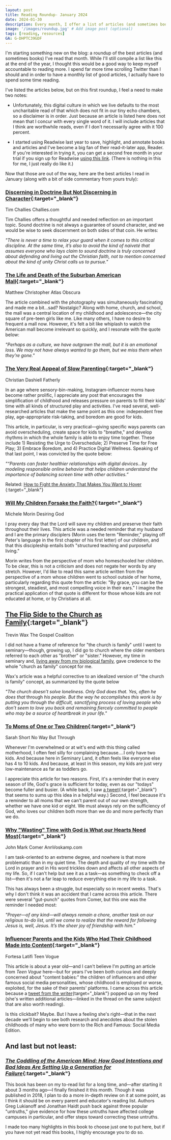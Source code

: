 ```yaml
---
layout: post
title: Reading Roundup- January 2024
date: 2024-01-30
description: Every month, I offer a list of articles (and sometimes books) that I believe are worthwhile reads.
image: '/images/roundup.jpg' # Add image post (optional)
tags: [reading, resources]
GA: G-DHPTC39GDF
---
```


I'm starting something new on the blog: a roundup of the best articles (and sometimes books) I've read that month. While I'll still compile a list like this at the end of the year, I thought this would be a good way to keep myself accountable to reading more. I spend far more time scrolling Twitter than I should and in order to have a monthly list of good articles, I actually have to spend some time reading. 

I've listed the articles below, but on this first roundup, I feel a need to make two notes:

* Unfortunately, this digital culture in which we live defaults to the most uncharitable read of that which does not fit in our tiny echo chambers, so a disclaimer is in order. Just because an article is listed here does not mean that I concur with every single word of it. I will include articles that I think are worthwhile reads, even if I don't necessarily agree with it 100 percent. 

* I started using Readwise last year to save, highlight, and annotate books and articles and I've become a big fan of their read-it-later app, Reader. If you're interested in trying it, you can get a second free month in your trial if you sign up for Readwise [using this link](https://readwise.io/i/meredith89). (There is nothing in this for me, I just really do like it.)

Now that those are out of the way, here are the best articles I read in January (along with a bit of side commentary from yours truly):

### [Discerning in Doctrine But Not Discerning in Character](https://www.challies.com/articles/when-the-discerning-are-the-credulous/){:target="_blank"}
Tim Challies
Challies.com

Tim Challies offers a thoughtful and needed reflection on an important topic. Sound doctrine is not always a guarantee of sound character, and we would be wise to seek discernment on both sides of that coin. He writes:

*"There is never a time to relax your guard when it comes to this critical discipline. At the same time, it’s also to avoid the kind of naiveté that assumes everyone who lays claim to sound doctrine is truly concerned about defending and living out the Christian faith, not to mention concerned about the kind of unity Christ calls us to pursue."*

### [The Life and Death of the Suburban American Mall](https://www.atlasobscura.com/articles/the-life-and-death-of-the-suburban-american-mall?utm_source=pocket-newtab-en-us){:target="_blank"}
Matthew Christopher
Atlas Obscura

The article combined with the photography was simultaneously fascinating and made me a bit...sad? Nostalgic? Along with home, church, and school, the mall was a central location of my childhood and adolescence—the city square of pre-teen girls like me. Like many others, I have no desire to frequent a mall now. However, it's felt a bit like whiplash to watch the American mall become irrelevant so quickly, and I resonate with the quote below:

*"Perhaps as a culture, we have outgrown the mall, but it is an emotional loss. We may not have always wanted to go them, but we miss them when they’re gone."*

### [The Very Real Appeal of Slow Parenting](https://www.fatherly.com/parenting/slow-parenting?utm_source=pocket-newtab-en-us){:target="_blank"}
Christian Dashiell
Fatherly

In an age where sensory-bin-making, Instagram-influencer moms have become rather prolific, I appreciate any post that encourages the simplification of childhood and releases pressure on parents to fill their kids' time with all kinds of structured play and activities. I've read several, well-researched articles that make the same point as this one: independent free play, age-appropriate risk-taking, and boredom are good for kids. 

This article, in particular, is very practical—giving specific ways parents can avoid overscheduling, create space for kids to "breathe," and develop rhythms in which the whole family is able to enjoy time together. These include 1) Resisting the Urge to Overschedule; 2) Preserve Time for Free Play; 3) Embrace Boredom, and 4) Practice Digital Wellness. Speaking of that last point, I was convicted by the quote below:

*"“Parents can foster healthier relationships with digital devices...by modeling responsible online behavior that helps children understand the importance of balancing screen time with other activities.”*

Related: [How to Fight the Anxiety That Makes You Want to Hover](https://letgrow.org/fight-anxiety/) {:target="_blank"}

### [Will My Children Forsake the Faith?](https://www.desiringgod.org/articles/will-my-children-forsake-the-faith?utm_source=twitter&utm_medium=b244718a-6e52-4755-9c82-0ed0b22e5831&utm_content=article&utm_campaign=new+teaching){:target="_blank"}
Michele Morin
Desiring God

I pray every day that the Lord will save my children and preserve their faith throughout their lives. This article was a needed reminder that my husband and I are the primary disciplers (Morin uses the term "Reminder," playing off Peter's language in the first chapter of his first letter) of our children, and that this discipleship entails both "structured teaching and purposeful living." 

Morin writes from the perspective of mom who homeschooled her children. To be clear, this is not a criticism and does not negate her words by any stretch. However, I'd like to read this same article written from the perspective of a mom whose children went to school outside of her home, particularly regarding this quote from the article: "By grace, you can be the strongest, steadiest, and most compelling voice in their ears." I imagine the practical application of that quote is different for those whose kids are not educated at home, or by Christians at all.

## [The Flip Side to the Church as Family](https://www.desiringgod.org/articles/will-my-children-forsake-the-faith?utm_source=twitter&utm_medium=b244718a-6e52-4755-9c82-0ed0b22e5831&utm_content=article&utm_campaign=new+teaching){:target="_blank"}
Trevin Wax
The Gospel Coalition

I did not have a frame of reference for "the church is family" until I went to seminary—though, growing up, I did go to church where the older members referred to each other as "brother" or "sister." However, my time in seminary and, [living away from my biological family](https://www.meredithcook.net/when-the-church-is-family), gave credence to the whole "church as family" concept for me. 

Wax's article was a helpful corrective to an idealized version of "the church is family" concept, as summarized by the quote below

*"The church doesn’t solve loneliness. Only God does that. Yes, often he does that* through *his people. But the way he accomplishes this work is by putting you through the difficult, sanctifying process of loving people who don’t seem to love you back and remaining fiercely committed to people who may be a source of heartbreak in your life."*

### [To Moms of One or Two Children](https://nwbtblog.com/to-moms-of-one-or-two-children/){:target="_blank"}
Sarah Short
No Way But Through

Whenever I'm overwhelmed or at wit's end with this thing called motherhood, I often feel silly for complaining because....I only have two kids. And because here in Seminary Land, it often feels like everyone else has 4 to 10 kids. And because, at least in this season, my kids are just very low-maintenance as far as toddlers go. 

I appreciate this article for two reasons. First, it's a reminder that in every season of life, God's grace is sufficient for today, even as our "todays" become fuller and busier. (A while back, I saw [a tweet](https://twitter.com/garonnevik/status/1720251296442175553){:target="_blank"} that seems to sums up this idea in a helpful way.) Second, I feel because it's a reminder to all moms that we can't parent out of our own strength, whether we have one kid or eight. We must always rely on the sufficiency of God, who loves our children both more than we do and more perfectly than we do. 

### [Why "Wasting" Time with God is What our Hearts Need Most](https://annvoskamp.com/2024/01/why-wasting-time-with-god-is-what-our-hearts-need-most/){:target="_blank"}
John Mark Comer
AnnVoskamp.com

I am task-oriented to an extreme degree, and nowhere is that more problematic than in my quiet time. The depth and quality of my time with the Lord in prayer and in His word trickles down and affects all other aspects of my life. So, if I can't help but see it as a task—as something to check off a list—then it's not a far leap to reduce everything else in my life to a task. 

This has always been a struggle, but especially so in recent weeks. That's why I don't think it was an accident that I came across this article. There were several "gut-punch" quotes from Comer, but this one was the reminder I needed most: 

*"Prayer—of any kind—will always remain a chore, another task on our religious to-do list, until we come to realize that the reward for following Jesus is, well, Jesus. It’s the sheer joy of friendship with him."*

### [Influencer Parents and the Kids Who Had Their Childhood Made into Content](https://www.teenvogue.com/story/influencer-parents-children-social-media-impact){:target="_blank"}
Fortesa Latifi
Teen Vogue

This article is about a year old—and I can't believe I'm putting an article from *Teen Vogue* here—but for years I've been both curious and deeply concerned about "content babies:" the children of influencers and other famous social media personalities, whose childhood is employed or worse, exploited, for the sake of their parents' platforms. I came across this article because a [tweet from the writer](https://twitter.com/hifortesa/status/1752391029016445259){target="_blank"} popped up on my feed (she's written additional articles—linked in the thread on the same subject that are also worth reading). 

Is this clickbait? Maybe. But I have a feeling she's right—that in the next decade we'll begin to see both research and anecdotes about the stolen childhoods of many who were born to the Rich and Famous: Social Media Edition. 

## And last but not least:

### [*The Coddling of the American Mind: How Good Intentions and Bad Ideas Are Setting Up a Generation for Failure*](https://amzn.to/48WriP6){:target="_blank"}

This book has been on my to-read list for a long time, and—after starting it about 3 months ago—I finally finished it this month. Though it was published in 2018, I plan to do a more in-depth review on it at some point, as I think it should be on every parent and educator's reading list. Authors Greg Lukianoff and Jonathan Haidt push back against three popular "untruths," give evidence for how these untruths have affected college campuses in particular, and offer steps toward correcting these untruths. 

I made too many highlights in this book to choose just one to put here, but if you have not yet read this books, I highly encourage you to do so. 